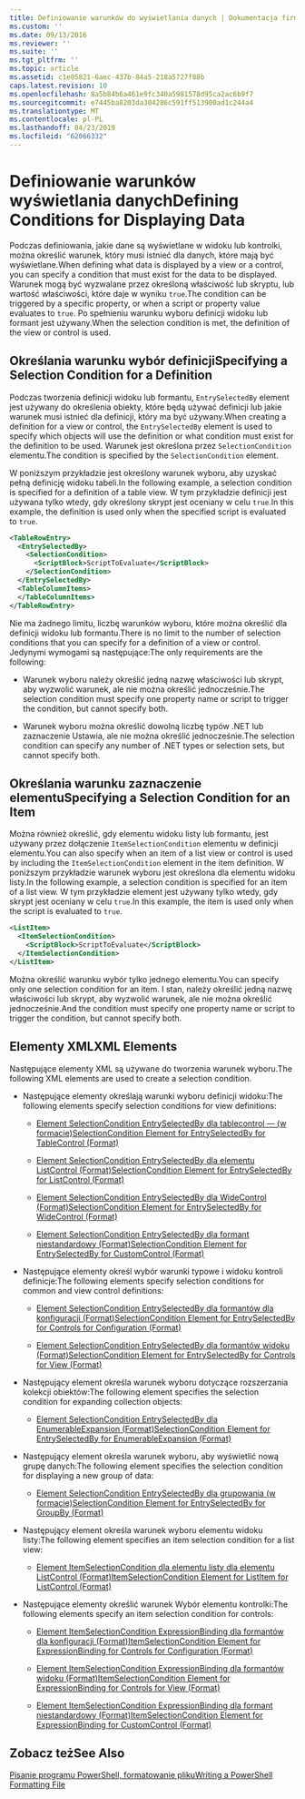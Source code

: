 ```yaml
---
title: Definiowanie warunków do wyświetlania danych | Dokumentacja firmy Microsoft
ms.custom: ''
ms.date: 09/13/2016
ms.reviewer: ''
ms.suite: ''
ms.tgt_pltfrm: ''
ms.topic: article
ms.assetid: c1e05821-6aec-437b-84a5-218a5727f88b
caps.latest.revision: 10
ms.openlocfilehash: 8a5b84b6a461e9fc340a5981578d95ca2ac6b9f7
ms.sourcegitcommit: e7445ba8203da304286c591ff513900ad1c244a4
ms.translationtype: MT
ms.contentlocale: pl-PL
ms.lasthandoff: 04/23/2019
ms.locfileid: "62066332"
---
```

# <a name="defining-conditions-for-displaying-data"></a><span data-ttu-id="09c96-102">Definiowanie warunków wyświetlania danych</span><span class="sxs-lookup"><span data-stu-id="09c96-102">Defining Conditions for Displaying Data</span></span>

<span data-ttu-id="09c96-103">Podczas definiowania, jakie dane są wyświetlane w widoku lub kontrolki, można określić warunek, który musi istnieć dla danych, które mają być wyświetlane.</span><span class="sxs-lookup"><span data-stu-id="09c96-103">When defining what data is displayed by a view or a control, you can specify a condition that must exist for the data to be displayed.</span></span> <span data-ttu-id="09c96-104">Warunek mogą być wyzwalane przez określoną właściwość lub skryptu, lub wartość właściwości, które daje w wyniku `true`.</span><span class="sxs-lookup"><span data-stu-id="09c96-104">The condition can be triggered by a specific property, or when a script or property value evaluates to `true`.</span></span> <span data-ttu-id="09c96-105">Po spełnieniu warunku wyboru definicji widoku lub formant jest używany.</span><span class="sxs-lookup"><span data-stu-id="09c96-105">When the selection condition is met, the definition of the view or control is used.</span></span>

## <a name="specifying-a-selection-condition-for-a-definition"></a><span data-ttu-id="09c96-106">Określania warunku wybór definicji</span><span class="sxs-lookup"><span data-stu-id="09c96-106">Specifying a Selection Condition for a Definition</span></span>

<span data-ttu-id="09c96-107">Podczas tworzenia definicji widoku lub formantu, `EntrySelectedBy` element jest używany do określenia obiekty, które będą używać definicji lub jakie warunek musi istnieć dla definicji, który ma być używany.</span><span class="sxs-lookup"><span data-stu-id="09c96-107">When creating a definition for a view or control, the `EntrySelectedBy` element is used to specify which objects will use the definition or what condition must exist for the definition to be used.</span></span> <span data-ttu-id="09c96-108">Warunek jest określona przez `SelectionCondition` elementu.</span><span class="sxs-lookup"><span data-stu-id="09c96-108">The condition is specified by the `SelectionCondition` element.</span></span>

<span data-ttu-id="09c96-109">W poniższym przykładzie jest określony warunek wyboru, aby uzyskać pełną definicję widoku tabeli.</span><span class="sxs-lookup"><span data-stu-id="09c96-109">In the following example, a selection condition is specified for a definition of a table view.</span></span> <span data-ttu-id="09c96-110">W tym przykładzie definicji jest używana tylko wtedy, gdy określony skrypt jest oceniany w celu `true`.</span><span class="sxs-lookup"><span data-stu-id="09c96-110">In this example, the definition is used only when the specified script is evaluated to `true`.</span></span>

```xml
<TableRowEntry>
  <EntrySelectedBy>
    <SelectionCondition>
      <ScriptBlock>ScriptToEvaluate</ScriptBlock>
    </SelectionCondition>
  </EntrySelectedBy>
  <TableColumnItems>
  </TableColumnItems>
</TableRowEntry>

```

<span data-ttu-id="09c96-111">Nie ma żadnego limitu, liczbę warunków wyboru, które można określić dla definicji widoku lub formantu.</span><span class="sxs-lookup"><span data-stu-id="09c96-111">There is no limit to the number of selection conditions that you can specify for a definition of a view or control.</span></span> <span data-ttu-id="09c96-112">Jedynymi wymogami są następujące:</span><span class="sxs-lookup"><span data-stu-id="09c96-112">The only requirements are the following:</span></span>

- <span data-ttu-id="09c96-113">Warunek wyboru należy określić jedną nazwę właściwości lub skrypt, aby wyzwolić warunek, ale nie można określić jednocześnie.</span><span class="sxs-lookup"><span data-stu-id="09c96-113">The selection condition must specify one property name or script to trigger the condition, but cannot specify both.</span></span>

- <span data-ttu-id="09c96-114">Warunek wyboru można określić dowolną liczbę typów .NET lub zaznaczenie Ustawia, ale nie można określić jednocześnie.</span><span class="sxs-lookup"><span data-stu-id="09c96-114">The selection condition can specify any number of .NET types or selection sets, but cannot specify both.</span></span>

## <a name="specifying-a-selection-condition-for-an-item"></a><span data-ttu-id="09c96-115">Określania warunku zaznaczenie elementu</span><span class="sxs-lookup"><span data-stu-id="09c96-115">Specifying a Selection Condition for an Item</span></span>

<span data-ttu-id="09c96-116">Można również określić, gdy elementu widoku listy lub formantu, jest używany przez dołączenie `ItemSelectionCondition` elementu w definicji elementu.</span><span class="sxs-lookup"><span data-stu-id="09c96-116">You can also specify when an item of a list view or control is used by including the `ItemSelectionCondition` element in the item definition.</span></span> <span data-ttu-id="09c96-117">W poniższym przykładzie warunek wyboru jest określona dla elementu widoku listy.</span><span class="sxs-lookup"><span data-stu-id="09c96-117">In the following example, a selection condition is specified for an item of a list view.</span></span> <span data-ttu-id="09c96-118">W tym przykładzie element jest używany tylko wtedy, gdy skrypt jest oceniany w celu `true`.</span><span class="sxs-lookup"><span data-stu-id="09c96-118">In this example, the item is used only when the script is evaluated to `true`.</span></span>

```xml
<ListItem>
  <ItemSelectionCondition>
    <ScriptBlock>ScriptToEvaluate</ScriptBlock>
  </ItemSelectionCondition>
</ListItem>

```

<span data-ttu-id="09c96-119">Można określić warunku wybór tylko jednego elementu.</span><span class="sxs-lookup"><span data-stu-id="09c96-119">You can specify only one selection condition for an item.</span></span> <span data-ttu-id="09c96-120">I stan, należy określić jedną nazwę właściwości lub skrypt, aby wyzwolić warunek, ale nie można określić jednocześnie.</span><span class="sxs-lookup"><span data-stu-id="09c96-120">And the condition must specify one property name or script to trigger the condition, but cannot specify both.</span></span>

## <a name="xml-elements"></a><span data-ttu-id="09c96-121">Elementy XML</span><span class="sxs-lookup"><span data-stu-id="09c96-121">XML Elements</span></span>

 <span data-ttu-id="09c96-122">Następujące elementy XML są używane do tworzenia warunek wyboru.</span><span class="sxs-lookup"><span data-stu-id="09c96-122">The following XML elements are used to create a selection condition.</span></span>

- <span data-ttu-id="09c96-123">Następujące elementy określają warunki wyboru definicji widoku:</span><span class="sxs-lookup"><span data-stu-id="09c96-123">The following elements specify selection conditions for view definitions:</span></span>

    - [<span data-ttu-id="09c96-124">Element SelectionCondition EntrySelectedBy dla tablecontrol — (w formacie)</span><span class="sxs-lookup"><span data-stu-id="09c96-124">SelectionCondition Element for EntrySelectedBy for TableControl (Format)</span></span>](./selectioncondition-element-for-entryselectedby-for-tablecontrol-format.md)

    - [<span data-ttu-id="09c96-125">Element SelectionCondition EntrySelectedBy dla elementu ListControl (Format)</span><span class="sxs-lookup"><span data-stu-id="09c96-125">SelectionCondition Element for EntrySelectedBy for ListControl (Format)</span></span>](./selectioncondition-element-for-entryselectedby-for-listcontrol-format.md)

    - [<span data-ttu-id="09c96-126">Element SelectionCondition EntrySelectedBy dla WideControl (Format)</span><span class="sxs-lookup"><span data-stu-id="09c96-126">SelectionCondition Element for EntrySelectedBy for WideControl (Format)</span></span>](./selectioncondition-element-for-entryselectedby-for-widecontrol-format.md)

    - [<span data-ttu-id="09c96-127">Element SelectionCondition EntrySelectedBy dla formant niestandardowy (Format)</span><span class="sxs-lookup"><span data-stu-id="09c96-127">SelectionCondition Element for EntrySelectedBy for CustomControl (Format)</span></span>](./selectioncondition-element-for-entryselectedby-for-customcontrol-format.md)

- <span data-ttu-id="09c96-128">Następujące elementy określ wybór warunki typowe i widoku kontroli definicje:</span><span class="sxs-lookup"><span data-stu-id="09c96-128">The following elements specify selection conditions for common and view control definitions:</span></span>

    - [<span data-ttu-id="09c96-129">Element SelectionCondition EntrySelectedBy dla formantów dla konfiguracji (Format)</span><span class="sxs-lookup"><span data-stu-id="09c96-129">SelectionCondition Element for EntrySelectedBy for Controls for Configuration (Format)</span></span>](./selectioncondition-element-for-entryselectedby-for-controls-for-configuration-format.md)

    - [<span data-ttu-id="09c96-130">Element SelectionCondition EntrySelectedBy dla formantów widoku (Format)</span><span class="sxs-lookup"><span data-stu-id="09c96-130">SelectionCondition Element for EntrySelectedBy for Controls for View (Format)</span></span>](./selectioncondition-element-for-entryselectedby-for-controls-for-view-format.md)

- <span data-ttu-id="09c96-131">Następujący element określa warunek wyboru dotyczące rozszerzania kolekcji obiektów:</span><span class="sxs-lookup"><span data-stu-id="09c96-131">The following element specifies the selection condition for expanding collection objects:</span></span>

    - [<span data-ttu-id="09c96-132">Element SelectionCondition EntrySelectedBy dla EnumerableExpansion (Format)</span><span class="sxs-lookup"><span data-stu-id="09c96-132">SelectionCondition Element for EntrySelectedBy for EnumerableExpansion (Format)</span></span>](./selectioncondition-element-for-entryselectedby-for-enumerableexpansion-format.md)

- <span data-ttu-id="09c96-133">Następujący element określa warunek wyboru, aby wyświetlić nową grupę danych:</span><span class="sxs-lookup"><span data-stu-id="09c96-133">The following element specifies the selection condition for displaying a new group of data:</span></span>

    - [<span data-ttu-id="09c96-134">Element SelectionCondition EntrySelectedBy dla grupowania (w formacie)</span><span class="sxs-lookup"><span data-stu-id="09c96-134">SelectionCondition Element for EntrySelectedBy for GroupBy (Format)</span></span>](./selectioncondition-element-for-entryselectedby-for-groupby-format.md)

- <span data-ttu-id="09c96-135">Następujący element określa warunek wyboru elementu widoku listy:</span><span class="sxs-lookup"><span data-stu-id="09c96-135">The following element specifies an item selection condition for a list view:</span></span>

    - [<span data-ttu-id="09c96-136">Element ItemSelectionCondition dla elementu listy dla elementu ListControl (Format)</span><span class="sxs-lookup"><span data-stu-id="09c96-136">ItemSelectionCondition Element for ListItem for ListControl (Format)</span></span>](./itemselectioncondition-element-for-listitem-for-listcontrol-format.md)

- <span data-ttu-id="09c96-137">Następujące elementy określić warunek Wybór elementu kontrolki:</span><span class="sxs-lookup"><span data-stu-id="09c96-137">The following elements specify an item selection condition for controls:</span></span>

    - [<span data-ttu-id="09c96-138">Element ItemSelectionCondition ExpressionBinding dla formantów dla konfiguracji (Format)</span><span class="sxs-lookup"><span data-stu-id="09c96-138">ItemSelectionCondition Element for ExpressionBinding for Controls for Configuration (Format)</span></span>](./itemselectioncondition-element-for-expressionbinding-for-controls-for-configuration-format.md)

    - [<span data-ttu-id="09c96-139">Element ItemSelectionCondition ExpressionBinding dla formantów widoku (Format)</span><span class="sxs-lookup"><span data-stu-id="09c96-139">ItemSelectionCondition Element for ExpressionBinding for Controls for View (Format)</span></span>](./itemselectioncondition-element-for-expressionbinding-for-controls-for-view-format.md)

    - [<span data-ttu-id="09c96-140">Element ItemSelectionCondition ExpressionBinding dla formant niestandardowy (Format)</span><span class="sxs-lookup"><span data-stu-id="09c96-140">ItemSelectionCondition Element for ExpressionBinding for CustomControl (Format)</span></span>](./itemselectioncondition-element-for-expressionbinding-for-customcontrol-format.md)

## <a name="see-also"></a><span data-ttu-id="09c96-141">Zobacz też</span><span class="sxs-lookup"><span data-stu-id="09c96-141">See Also</span></span>

[<span data-ttu-id="09c96-142">Pisanie programu PowerShell, formatowanie pliku</span><span class="sxs-lookup"><span data-stu-id="09c96-142">Writing a PowerShell Formatting File</span></span>](./writing-a-powershell-formatting-file.md)
